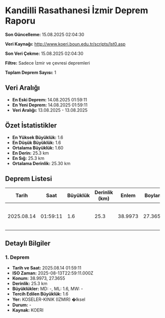 # Kandilli Rasathanesi İzmir Deprem Raporu

**Son Güncelleme:** 15.08.2025 02:04:30

**Veri Kaynağı:** http://www.koeri.boun.edu.tr/scripts/lst0.asp

**Son Veri Çekme:** 15.08.2025 02:04:30

**Filtre:** Sadece İzmir ve çevresi depremleri

**Toplam Deprem Sayısı:** 1

## Veri Aralığı

- **En Eski Deprem:** 14.08.2025 01:59:11
- **En Yeni Deprem:** 14.08.2025 01:59:11
- **Veri Aralığı:** 13.08.2025 - 13.08.2025

## Özet İstatistikler

- **En Yüksek Büyüklük:** 1.6
- **En Düşük Büyüklük:** 1.6
- **Ortalama Büyüklük:** 1.60
- **En Derin:** 25.3 km
- **En Sığ:** 25.3 km
- **Ortalama Derinlik:** 25.30 km

## Deprem Listesi

| Tarih | Saat | Büyüklük | Derinlik (km) | Enlem | Boylam | Konum | Durum |
|-------|------|----------|---------------|-------|--------|-------|-------|
| 2025.08.14 | 01:59:11 | 1.6 | 25.3 | 38.9973 | 27.3655 | KOSELER-KINIK (IZMIR) �lksel | - |

## Detaylı Bilgiler

### 1. Deprem

- **Tarih ve Saat:** 2025.08.14 01:59:11
- **ISO Zaman:** 2025-08-13T22:59:11.000Z
- **Konum:** 38.9973, 27.3655
- **Derinlik:** 25.3 km
- **Büyüklükler:** MD: -, ML: 1.6, MW: -
- **Tercih Edilen Büyüklük:** 1.6
- **Yer:** KOSELER-KINIK (IZMIR) �lksel
- **Durum:** -
- **Kaynak:** KOERI

